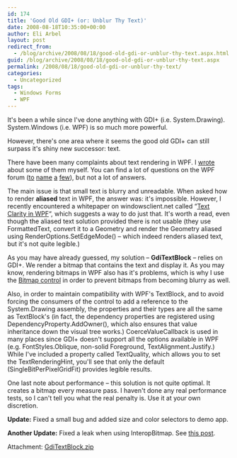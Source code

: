 ```yaml
---
id: 174
title: 'Good Old GDI+ (or: Unblur Thy Text)'
date: 2008-08-18T10:35:00+00:00
author: Eli Arbel
layout: post
redirect_from:
  - /blog/archive/2008/08/18/good-old-gdi-or-unblur-thy-text.aspx.html
guid: /blog/archive/2008/08/18/good-old-gdi-or-unblur-thy-text.aspx
permalink: /2008/08/18/good-old-gdi-or-unblur-thy-text/
categories:
  - Uncategorized
tags:
  - Windows Forms
  - WPF
---
```

It's been a while since I've done anything with GDI+ (i.e. System.Drawing). System.Windows (i.e. WPF) is so much more powerful.

<!--more-->

However, there's one area where it seems the good old GDI+ can still surpass it's shiny new successor: text.

There have been many complaints about text rendering in WPF. I [wrote](/2007/02/03/give-me-back-my-cleartype/) about some of them myself. You can find a lot of questions on the WPF forum ([to](http://forums.msdn.microsoft.com/en-US/wpf/thread/1ad9a62a-d1a4-4ca2-a950-3b7bf5240de5/) [name](http://forums.msdn.microsoft.com/en-US/wpf/thread/5289ee56-6d06-4f66-84f2-69865b6dc401/) [a](http://forums.msdn.microsoft.com/en-US/wpf/thread/9e79812a-5fcc-4287-8e70-55e905b408b2) [few](http://forums.msdn.microsoft.com/en-US/wpf/thread/1c8d8627-a527-4d5e-8ae3-575867e7ea47/)), but not a lot of answers.

The main issue is that small text is blurry and unreadable. When asked how to render **aliased** text in WPF, the answer was: it's impossible. However, I recently encountered a whitepaper on windowsclient.net called &#8220;[Text Clarity in WPF](http://windowsclient.net/wpf/white-papers/wpftextclarity.aspx)&#8220;, which suggests a way to do just that. It's worth a read, even though the aliased text solution provided there is not usable (they use FormattedText, convert it to a Geometry and render the Geometry aliased using RenderOptions.SetEdgeMode() &#8211; which indeed renders aliased text, but it's not quite legible.)

As you may have already guessed, my solution &#8211; **GdiTextBlock** &#8211; relies on GDI+. We render a bitmap that contains the text and display it. As you may know, rendering bitmaps in WPF also has it's problems, which is why I use the [Bitmap control](http://blogs.msdn.com/dwayneneed/archive/2007/10/05/blurry-bitmaps.aspx) in order to prevent bitmaps from becoming blurry as well.

Also, in order to maintain compatibility with WPF's TextBlock, and to avoid forcing the consumers of the control to add a reference to the System.Drawing assembly, the properties and their types are all the same as TextBlock's (in fact, the dependency properties are registered using DependencyProperty.AddOwner(), which also ensures that value inheritance down the visual tree works.) CoerceValueCallback is used in many places since GDI+ doesn't support all the options available in WPF (e.g. FontStyles.Oblique, non-solid Foreground, TextAlignment.Justify.) While I've included a property called TextQuality, which allows you to set the TextRenderingHint, you'll see that only the default (SingleBitPerPixelGridFit) provides legible results.

One last note about performance &#8211; this solution is not quite optimal. It creates a bitmap every measure pass. I haven't done any real performance tests, so I can't tell you what the real penalty is. Use it at your own discretion.

**Update:** Fixed a small bug and added size and color selectors to demo app.

**Another Update:** Fixed a leak when using InteropBitmap. See [this post](https://arbel.net/blog/archive/2008/10/22/improper-use-of-interopbitmap-can-cause-a-memory-leak.aspx).

Attachment: [GdiTextBlock.zip](https://arbel.net/attachments/GdiTextBlock.zip)